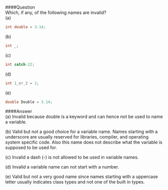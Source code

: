 ####Question  
Which, if any, of the following names are invalid?  
(a)  
```cpp
int double = 3.14;  
```
(b)  
```cpp
int _;  
```
(c)  
```cpp
int catch-22;  
```
(d)  
```cpp
int 1_or_2 = 1;
```
(e)  
```cpp
double Double = 3.14;  
```
####Answer  
(a) Invalid because double is a keyword and can hence not be used to name a variable.  

(b) Valid but not a good choice for a variable name. Names starting with a underscore are usually reserved for libraries, compiler, and operating system specific code. Also this name does not describe what the variable is supposed to be used for.
 
 
(c) Invalid a dash (-) is not allowed to be used in variable names.  

(d) Invalid a variable name can not start with a number.  

(e) Valid but not a very good name since names starting with a uppercase letter usually indicates class types and not one of the built in types.    

